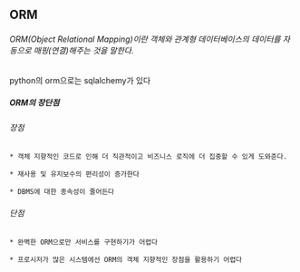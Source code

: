 ## ORM

###### ORM(Object Relational Mapping)이란 객체와 관계형 데이터베이스의 데이터를 자동으로 매핑(연결)해주는 것을 말한다.

python의 orm으로는 sqlalchemy가 있다


##### ORM의 장단점

###### 장점

	* 객체 지향적인 코드로 인해 더 직관적이고 비즈니스 로직에 더 집중할 수 있게 도와준다.
    
    * 재사용 및 유지보수의 편리성이 증가한다
    
    * DBMS에 대한 종속성이 줄어든다
    
    
###### 단점
	
    * 완벽한 ORM으로만 서비스를 구현하기가 어렵다
    
    * 프로시저가 많은 시스템에선 ORM의 객체 지향적인 장점을 활용하기 어렵다
